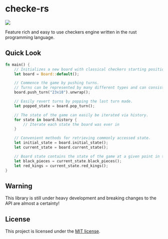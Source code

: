 # checke-rs

![](https://github.com/jsextonn/checke-rs/workflows/build/badge.svg)

Feature rich and easy to use checkers engine written in the rust programming language.

## Quick Look

```rust
fn main() {
    // Initializes a new board with classical checkers starting positions.
    let board = Board::default();

    // Commence the game by pushing turns. 
    // Turns can be represented by many different types and can consist of many moves.
    board.push_turn("23x18").unwrap();

    // Easily revert turns by popping the last turn made.
    let popped_state = board.pop_turn();

    // The state of the game can easily be iterated via history.
    for state in board.history {
        // Iterate each state the board was ever in
    }

    // Convenient methods for retrieving commonly accessed state.
    let initial_state = board.initial_state();
    let current_state = board.current_state();

    // Board state contains the state of the game at a given point in time.
    let black_pieces = current_state.black_pieces();
    let red_kings = current_state.red_kings();
}
```

## Warning

This library is still under heavy development and breaking changes to the API are almost a certainty!

## License

This project is licensed under the [MIT license].

[mit license]: https://github.com/JSextonn/checke-rs/blob/master/LICENSE